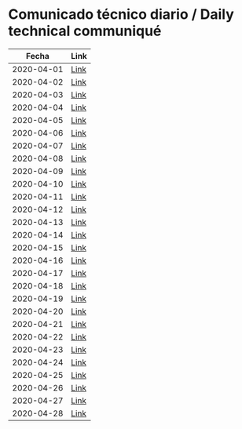 # Comunicado técnico diario / Daily technical communiqué

| Fecha               | Link        |
| ------------------- | ----------  |
| 2020-04-01           | [Link](https://www.gob.mx/salud/prensa/nuevo-coronavirus-en-el-mundo-covid-19-comunicado-tecnico-diario-239526?idiom=es) |
| 2020-04-02           | [Link](https://www.gob.mx/salud/prensa/nuevo-coronavirus-en-el-mundo-covid-19-comunicado-tecnico-diario-239588?idiom=es) |
| 2020-04-03           | [Link](https://www.gob.mx/salud/prensa/nuevo-coronavirus-en-el-mundo-covid-19-comunicado-tecnico-diario-239704?idiom=es) |
| 2020-04-04           | [Link](https://www.gob.mx/salud/prensa/nuevo-coronavirus-en-el-mundo-covid-19-comunicado-tecnico-diario-239732?idiom=es) |
| 2020-04-05           | [Link](https://www.gob.mx/salud/prensa/nuevo-coronavirus-en-el-mundo-covid-19-comunicado-tecnico-diario-239741?idiom=es) |
| 2020-04-06           | [Link](https://www.gob.mx/salud/prensa/nuevo-coronavirus-en-el-mundo-covid-19-comunicado-tecnico-diario-239810?idiom=es) |
| 2020-04-07           | [Link](https://www.gob.mx/salud/prensa/nuevo-coronavirus-en-el-mundo-covid-19-comunicado-tecnico-diario-239867?idiom=es) |
| 2020-04-08           | [Link](https://www.gob.mx/salud/prensa/nuevo-coronavirus-en-el-mundo-covid-19-comunicado-tecnico-diario-239963?idiom=es) |
| 2020-04-09           | [Link](https://www.gob.mx/salud/prensa/nuevo-coronavirus-en-el-mundo-covid-19-comunicado-tecnico-diario-240045?idiom=es) |
| 2020-04-10           | [Link](https://www.gob.mx/salud/prensa/nuevo-coronavirus-en-el-mundo-covid-19-comunicado-tecnico-diario-240098?idiom=es) |
| 2020-04-11           | [Link](https://www.gob.mx/salud/prensa/nuevo-coronavirus-en-el-mundo-covid-19-comunicado-tecnico-diario-240161?idiom=es) |
| 2020-04-12           | [Link](https://www.gob.mx/salud/prensa/nuevo-coronavirus-en-el-mundo-covid-19-comunicado-tecnico-diario-240175?idiom=es) |
| 2020-04-13           | [Link](https://www.gob.mx/salud/prensa/nuevo-coronavirus-en-el-mundo-covid-19-comunicado-tecnico-diario-240221?idiom=es) |
| 2020-04-14   | [Link](https://www.gob.mx/salud/prensa/nuevo-coronavirus-en-el-mundo-covid-19-comunicado-tecnico-diario-240290?idiom=es)  |
| 2020-04-15   | [Link](https://www.gob.mx/salud/prensa/nuevo-coronavirus-en-el-mundo-covid-19-comunicado-tecnico-diario-240372?idiom=es)  |
| 2020-04-16   | [Link](https://www.gob.mx/salud/prensa/nuevo-coronavirus-en-el-mundo-covid-19-comunicado-tecnico-diario-240429?idiom=es)  |
| 2020-04-17   | [Link](https://www.gob.mx/salud/prensa/nuevo-coronavirus-en-el-mundo-covid-19-comunicado-tecnico-diario-240533?idiom=es)  |
| 2020-04-18   | [Link](https://www.gob.mx/salud/prensa/nuevo-coronavirus-en-el-mundo-covid-19-comunicado-tecnico-diario-240548?idiom=es)  |
| 2020-04-19   | [Link](https://www.gob.mx/salud/prensa/nuevo-coronavirus-en-el-mundo-covid-19-comunicado-tecnico-diario-240546?idiom=es)  |
| 2020-04-20   | [Link](https://www.gob.mx/salud/prensa/nuevo-coronavirus-en-el-mundo-covid-19-comunicado-tecnico-diario-240658?idiom=es)  |
| 2020-04-21   | [Link](https://www.gob.mx/salud/prensa/nuevo-coronavirus-en-el-mundo-covid-19-comunicado-tecnico-diario-240721?idiom=es)  |
| 2020-04-22   | [Link](https://www.gob.mx/salud/prensa/nuevo-coronavirus-en-el-mundo-covid-19-comunicado-tecnico-diario-240798?idiom=es)  |
| 2020-04-23   | [Link](https://www.gob.mx/salud/prensa/nuevo-coronavirus-en-el-mundo-covid-19-comunicado-tecnico-diario-240896?idiom=es ) | 
| 2020-04-24   | [Link](https://www.gob.mx/salud/prensa/nuevo-coronavirus-en-el-mundo-covid-19-comunicado-tecnico-diario-240962?idiom=es ) |
| 2020-04-25   | [Link](https://www.gob.mx/salud/prensa/nuevo-coronavirus-en-el-mundo-covid-19-comunicado-tecnico-diario-241015?idiom=es)  | 
| 2020-04-26   | [Link](https://www.gob.mx/salud/prensa/nuevo-coronavirus-en-el-mundo-covid-19-comunicado-tecnico-diario-241037?idiom=es)  |
| 2020-04-27   | [Link](https://www.gob.mx/salud/prensa/nuevo-coronavirus-en-el-mundo-covid-19-comunicado-tecnico-diario-241178?idiom=es)  |
| 2020-04-28   | [Link](https://www.gob.mx/salud/prensa/nuevo-coronavirus-en-el-mundo-covid-19-comunicado-tecnico-diario-241267?idiom=es)  |
